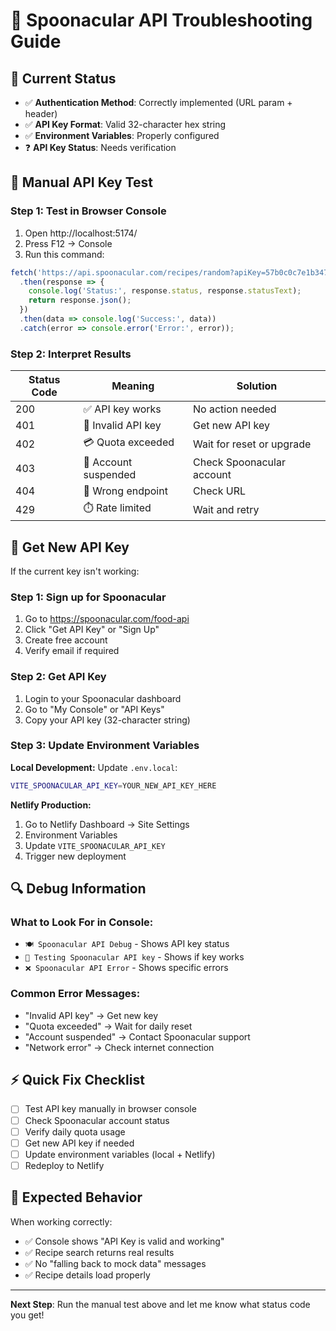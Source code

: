 # 🔧 Spoonacular API Troubleshooting Guide

## 🎯 **Current Status**
- ✅ **Authentication Method**: Correctly implemented (URL param + header)
- ✅ **API Key Format**: Valid 32-character hex string
- ✅ **Environment Variables**: Properly configured
- ❓ **API Key Status**: Needs verification

## 🧪 **Manual API Key Test**

### **Step 1: Test in Browser Console**
1. Open http://localhost:5174/
2. Press F12 → Console
3. Run this command:

```javascript
fetch('https://api.spoonacular.com/recipes/random?apiKey=57b0c0c7e1b347578f5f08f73f31219d&number=1')
  .then(response => {
    console.log('Status:', response.status, response.statusText);
    return response.json();
  })
  .then(data => console.log('Success:', data))
  .catch(error => console.error('Error:', error));
```

### **Step 2: Interpret Results**

| Status Code | Meaning | Solution |
|-------------|---------|----------|
| 200 | ✅ API key works | No action needed |
| 401 | 🔑 Invalid API key | Get new API key |
| 402 | 💳 Quota exceeded | Wait for reset or upgrade |
| 403 | 🚫 Account suspended | Check Spoonacular account |
| 404 | 📍 Wrong endpoint | Check URL |
| 429 | ⏱️ Rate limited | Wait and retry |

## 🔄 **Get New API Key**

If the current key isn't working:

### **Step 1: Sign up for Spoonacular**
1. Go to https://spoonacular.com/food-api
2. Click "Get API Key" or "Sign Up"
3. Create free account
4. Verify email if required

### **Step 2: Get API Key**
1. Login to your Spoonacular dashboard
2. Go to "My Console" or "API Keys"
3. Copy your API key (32-character string)

### **Step 3: Update Environment Variables**

**Local Development:**
Update `.env.local`:
```bash
VITE_SPOONACULAR_API_KEY=YOUR_NEW_API_KEY_HERE
```

**Netlify Production:**
1. Go to Netlify Dashboard → Site Settings
2. Environment Variables
3. Update `VITE_SPOONACULAR_API_KEY`
4. Trigger new deployment

## 🔍 **Debug Information**

### **What to Look For in Console:**
- `🍽️ Spoonacular API Debug` - Shows API key status
- `🧪 Testing Spoonacular API key` - Shows if key works
- `❌ Spoonacular API Error` - Shows specific errors

### **Common Error Messages:**
- "Invalid API key" → Get new key
- "Quota exceeded" → Wait for daily reset
- "Account suspended" → Contact Spoonacular support
- "Network error" → Check internet connection

## ⚡ **Quick Fix Checklist**

- [ ] Test API key manually in browser console
- [ ] Check Spoonacular account status
- [ ] Verify daily quota usage
- [ ] Get new API key if needed
- [ ] Update environment variables (local + Netlify)
- [ ] Redeploy to Netlify

## 🎯 **Expected Behavior**

When working correctly:
- ✅ Console shows "API Key is valid and working"
- ✅ Recipe search returns real results
- ✅ No "falling back to mock data" messages
- ✅ Recipe details load properly

---

**Next Step**: Run the manual test above and let me know what status code you get!